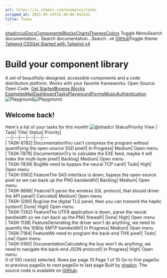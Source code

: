 ```yaml
---
url: https://ui.shadcn.com/examples/tasks
scraped_at: 2025-05-24T22:30:08.942141
title: Tasks
---
```


[shadcn/ui](https://ui.shadcn.com/)[Docs](https://ui.shadcn.com/docs/installation)[Components](https://ui.shadcn.com/docs/components)[Blocks](https://ui.shadcn.com/blocks)[Charts](https://ui.shadcn.com/charts)[Themes](https://ui.shadcn.com/themes)[Colors](https://ui.shadcn.com/colors)
Toggle MenuSearch documentation...
Search documentation...Search...`⌘K`
[GitHub](https://github.com/shadcn-ui/ui)Toggle theme
[Tailwind CSSGet Started with Tailwind v4](https://ui.shadcn.com/docs/tailwind-v4)
# Build your component library
A set of beautifully-designed, accessible components and a code distribution platform. Works with your favorite frameworks. Open Source. Open Code.
[Get Started](https://ui.shadcn.com/docs)[Browse Blocks](https://ui.shadcn.com/blocks)
[Examples](https://ui.shadcn.com/)[Mail](https://ui.shadcn.com/examples/mail)[Dashboard](https://ui.shadcn.com/examples/dashboard)[Tasks](https://ui.shadcn.com/examples/tasks)[Playground](https://ui.shadcn.com/examples/playground)[Forms](https://ui.shadcn.com/examples/forms)[Music](https://ui.shadcn.com/examples/music)[Authentication](https://ui.shadcn.com/examples/authentication)
![Playground](https://ui.shadcn.com/_next/image?url=%2Fexamples%2Ftasks-light.png&w=3840&q=75)![Playground](https://ui.shadcn.com/_next/image?url=%2Fexamples%2Ftasks-dark.png&w=3840&q=75)
## Welcome back!
Here's a list of your tasks for this month!
![@shadcn](https://ui.shadcn.com/avatars/03.png)
StatusPriority
View
| Task| Title| Status| Priority|   
---|---|---|---|---|---  
| TASK-8782| DocumentationYou can't compress the program without quantifying the open-source SSD pixel!| In Progress| Medium| Open menu  
| TASK-7878| DocumentationTry to calculate the EXE feed, maybe it will index the multi-byte pixel!| Backlog| Medium| Open menu  
| TASK-7839| BugWe need to bypass the neural TCP card!| Todo| High| Open menu  
| TASK-5562| FeatureThe SAS interface is down, bypass the open-source pixel so we can back up the PNG bandwidth!| Backlog| Medium| Open menu  
| TASK-8686| FeatureI'll parse the wireless SSL protocol, that should driver the API panel!| Canceled| Medium| Open menu  
| TASK-1280| BugUse the digital TLS panel, then you can transmit the haptic system!| Done| High| Open menu  
| TASK-7262| FeatureThe UTF8 application is down, parse the neural bandwidth so we can back up the PNG firewall!| Done| High| Open menu  
| TASK-1138| FeatureGenerating the driver won't do anything, we need to quantify the 1080p SMTP bandwidth!| In Progress| Medium| Open menu  
| TASK-7184| FeatureWe need to program the back-end THX pixel!| Todo| Low| Open menu  
| TASK-5160| DocumentationCalculating the bus won't do anything, we need to navigate the back-end JSON protocol!| In Progress| High| Open menu  
0 of 100 row(s) selected.
Rows per page
10
Page 1 of 10
Go to first pageGo to previous pageGo to next pageGo to last page
Built by [shadcn](https://twitter.com/shadcn). The source code is available on [GitHub](https://github.com/shadcn-ui/ui).

